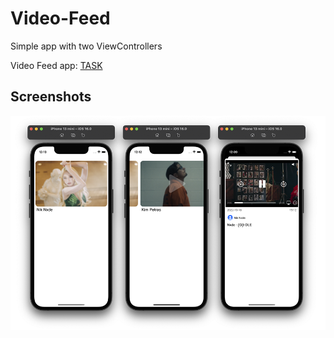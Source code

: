 # Video-Feed

Simple app with two ViewControllers

Video Feed app: [TASK](https://github.com/Evgen-ios/VideoFeed/blob/main/TASK.md)

## Screenshots
![Screenshots](https://github.com/Evgen-ios/VideoFeed/blob/main/image/image.png?raw=true)


